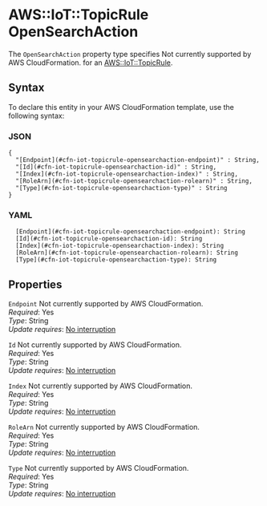 # AWS::IoT::TopicRule OpenSearchAction<a name="aws-properties-iot-topicrule-opensearchaction"></a>

<a name="aws-properties-iot-topicrule-opensearchaction-description"></a>The `OpenSearchAction` property type specifies Not currently supported by AWS CloudFormation\. for an [AWS::IoT::TopicRule](aws-resource-iot-topicrule.md)\.

## Syntax<a name="aws-properties-iot-topicrule-opensearchaction-syntax"></a>

To declare this entity in your AWS CloudFormation template, use the following syntax:

### JSON<a name="aws-properties-iot-topicrule-opensearchaction-syntax.json"></a>

```
{
  "[Endpoint](#cfn-iot-topicrule-opensearchaction-endpoint)" : String,
  "[Id](#cfn-iot-topicrule-opensearchaction-id)" : String,
  "[Index](#cfn-iot-topicrule-opensearchaction-index)" : String,
  "[RoleArn](#cfn-iot-topicrule-opensearchaction-rolearn)" : String,
  "[Type](#cfn-iot-topicrule-opensearchaction-type)" : String
}
```

### YAML<a name="aws-properties-iot-topicrule-opensearchaction-syntax.yaml"></a>

```
  [Endpoint](#cfn-iot-topicrule-opensearchaction-endpoint): String
  [Id](#cfn-iot-topicrule-opensearchaction-id): String
  [Index](#cfn-iot-topicrule-opensearchaction-index): String
  [RoleArn](#cfn-iot-topicrule-opensearchaction-rolearn): String
  [Type](#cfn-iot-topicrule-opensearchaction-type): String
```

## Properties<a name="aws-properties-iot-topicrule-opensearchaction-properties"></a>

`Endpoint`  <a name="cfn-iot-topicrule-opensearchaction-endpoint"></a>
Not currently supported by AWS CloudFormation\.  
*Required*: Yes  
*Type*: String  
*Update requires*: [No interruption](https://docs.aws.amazon.com/AWSCloudFormation/latest/UserGuide/using-cfn-updating-stacks-update-behaviors.html#update-no-interrupt)

`Id`  <a name="cfn-iot-topicrule-opensearchaction-id"></a>
Not currently supported by AWS CloudFormation\.  
*Required*: Yes  
*Type*: String  
*Update requires*: [No interruption](https://docs.aws.amazon.com/AWSCloudFormation/latest/UserGuide/using-cfn-updating-stacks-update-behaviors.html#update-no-interrupt)

`Index`  <a name="cfn-iot-topicrule-opensearchaction-index"></a>
Not currently supported by AWS CloudFormation\.  
*Required*: Yes  
*Type*: String  
*Update requires*: [No interruption](https://docs.aws.amazon.com/AWSCloudFormation/latest/UserGuide/using-cfn-updating-stacks-update-behaviors.html#update-no-interrupt)

`RoleArn`  <a name="cfn-iot-topicrule-opensearchaction-rolearn"></a>
Not currently supported by AWS CloudFormation\.  
*Required*: Yes  
*Type*: String  
*Update requires*: [No interruption](https://docs.aws.amazon.com/AWSCloudFormation/latest/UserGuide/using-cfn-updating-stacks-update-behaviors.html#update-no-interrupt)

`Type`  <a name="cfn-iot-topicrule-opensearchaction-type"></a>
Not currently supported by AWS CloudFormation\.  
*Required*: Yes  
*Type*: String  
*Update requires*: [No interruption](https://docs.aws.amazon.com/AWSCloudFormation/latest/UserGuide/using-cfn-updating-stacks-update-behaviors.html#update-no-interrupt)